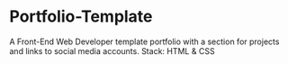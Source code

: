 # Portfolio-Template
A Front-End Web Developer template portfolio with a section for projects and links to social media accounts. 
Stack: HTML & CSS

